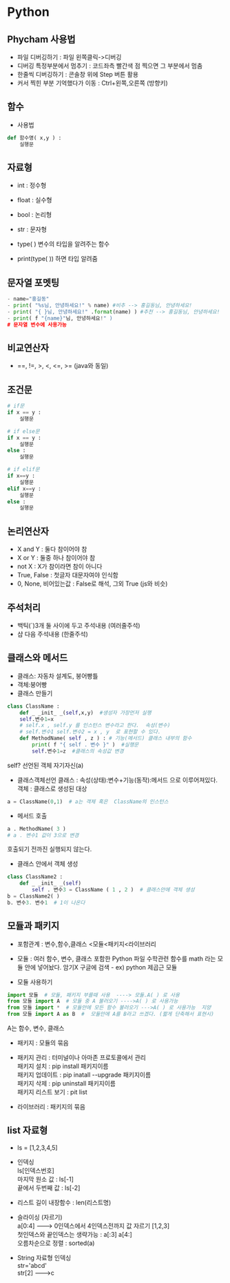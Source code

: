 # Python 

## Phycham 사용법

- 파일 디버깅하기  : 파일 왼쪽클릭->디버깅 
- 디버깅 특정부분에서 멈추기 : 코드좌측 빨간색 점 찍으면 그 부분에서 멈춤
- 한줄씩 디버깅하기 : 콘솔창 위에 Step 버튼 활용
- 커서 찍힌 부분 기억했다가 이동 : Ctrl+왼쪽,오른쪽 (방향키)

## 함수

- 사용법
```py
def 함수명( x,y ) : 
	실행문
```
## 자료형

- int : 정수형
- float : 실수형
- bool : 논리형
- str : 문자형

- type( ) 변수의 타입을 알려주는 함수
- print(type( )) 하면 타입 알려줌

## 문자열 포멧팅
```py
- name="홍길동"
- print( "%s님, 안녕하세요!" % name) #비추 --> 홍길동님, 안녕하세요!
- print( "{ }님, 안녕하세요!" .format(name) ) #추천 --> 홍길동님, 안녕하세요!
- print( f "{name}"님, 안녕하세요!" )
# 문자열 변수에 사용가능
```
## 비교연산자

- ==, !=, >, <, <=, >=  (java와 동일)

## 조건문
```py
# if문
if x == y :
	실행문

# if else문
if x == y :
	실행문
else :
	실행문

# if elif문
if x==y :
	실행문
elif x==y :
	실행문
else :
	실행문
```
## 논리연산자
- X and Y : 둘다 참이어야 참
- X or Y : 둘중 하나 참이어야 참 
- not X : X가 참이라면 참이 아니다
- True, False : 첫글자 대문자여야 인식함 
- 0, None, 비어있는값 : False로 해석, 그외 True (js와 비슷)

## 주석처리

- 백틱(`)3개 둘 사이에 두고 주석내용 (여러줄주석)
- 샵 다음 주석내용 (한줄주석)

## 클래스와 메서드

- 클래스: 자동차 설계도, 붕어빵틀
- 객체:붕어빵
- 클래스 만들기
```py
class ClassName :
	def _ _init_ _(self,x,y)  #생성자 가장먼저 실행
	self.변수1=x  
    # self.x , self.y 를 인스턴스 변수라고 한다.  속성(변수) 
    # self.변수1 self.변수2 = x , y  로 표현할 수 있다.
	def MethodName( self , z ) : # 기능(메서드) 클래스 내부의 함수
		print( f "{ self . 변수 }" )  #실행문
		self.변수1=z  #클래스의 속성값 변경
```
self? 선언된 객체 자기자신(a)

- 클래스객체선언
클래스 : 속성(상태):변수+기능(동작):메서드 으로 이루어져있다.
객체 : 클래스로 생성된 대상
```py
a = ClassName(0,1)  # a는 객체 혹은  ClassName의 인스턴스

```


- 메서드 호출
```py
a . MethodName( 3 )
# a . 변수1 값이 3으로 변경
```
호출되기 전까진 실행되지 않는다.


- 클래스 안에서 객체 생성
```py
class ClassName2 :
	def _ _init_ _(self)
		self . 변수3 = ClassName ( 1 , 2 )  # 클래스안에 객체 생성
b = ClassName2( )
b. 변수3. 변수1  # 1이 나온다
```

## 모듈과 패키지
- 포함관계 : 변수,함수,클래스 <모듈<패키지<라이브러리

- 모듈 : 여러 함수, 변수, 클래스 포함한 Python 파일
수학관련 함수를 math 라는 모듈 안에 넣어놨다. 암기X 구글에 검색 - ex) python 제곱근 모듈

- 모듈 사용하기   
```py
import 모듈  # 모듈, 패키지 부를때 사용  ----> 모듈.A( ) 로 사용
from 모듈 import A  # 모듈 중 A 불러오기 ---->A( ) 로 사용가능
from 모듈 import *  # 모듈안에 모든 함수 불러오기 --->A( ) 로 사용가능  지양
from 모듈 import A as B  #  모듈안에 A를 B라고 쓰겠다. (짧게 단축해서 표현시)
```
A는 함수, 변수, 클래스

- 패키지 : 모듈의 묶음

- 패키지 관리 : 터미널이나 아마존 프로토콜에서 관리
<br/>패키지 설치 : pip install 패키지이름
<br/>패키지 업데이트 : pip inatall --upgrade 패키지이름
<br/>패키지 삭제 : pip uninstall 패키지이름
<br/>패키지 리스트 보기 : pit list 

- 라이브러리 : 패키지의 묶음

## list 자료형
- ls = [1,2,3,4,5]
- 인덱싱 
<br/>ls[인덱스번호]
<br/>마지막 원소 값 : ls[-1]
<br/>끝에서 두번째 값 : ls[-2]

- 리스트 길이 내장함수 : len(리스트명)
- 슬라이싱 (자르기)
<br/>a[0:4] ---> 0인덱스에서 4인덱스전까지 값 자르기 [1,2,3]
<br/>첫인덱스와 끝인덱스는 생략가능 : a[:3] a[4:]
<br/>오름차순으로 정렬 : sorted(a) 

- String 자료형 인덱싱
<br/>str='abcd'
<br/>str[2] --->c

